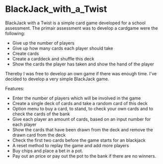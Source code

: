 # BlackJack_with_a_Twist
BlackJack with a Twist is a simple card game developed for a school assessment. The primair assessment was to develop a cardgame 
were the following:

- Give up the number of players
- Give up how many cards each player should take
- Create cards
- Create a carddeck and shuffle this deck
- Show the cards the player has taken and show the hand of the player

Thereby I was free to develop an own game if there was enough time. I've decided to develop a very simple BlackJack game.

Features:

- Enter the number of players which will be involved in the game
- Create a single deck of cards and take a random card of this deck
- Option menu to buy a card, to stand, to check your own cards and to check the cards of the bank
- Give each player an amount of cards, based on an input number for each player
- Show the cards that have been drawn from the deck and remove the drawn card from the deck
- Check the first two cards before the game starts for an blackjack
- A reset method to replay the game and add more players
- Buy chips and place a bet in a pot.
- Pay out an price or pay out the pot to the bank if there are no winners.
